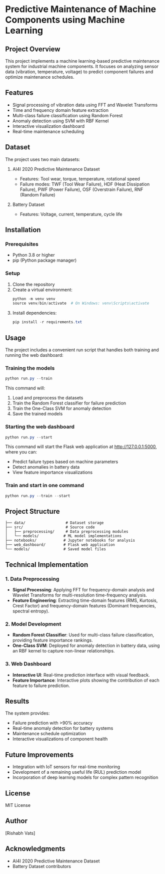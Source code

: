 # Predictive Maintenance of Machine Components using Machine Learning

## Project Overview
This project implements a machine learning-based predictive maintenance system for industrial machine components. It focuses on analyzing sensor data (vibration, temperature, voltage) to predict component failures and optimize maintenance schedules.

## Features
- Signal processing of vibration data using FFT and Wavelet Transforms
- Time and frequency domain feature extraction
- Multi-class failure classification using Random Forest
- Anomaly detection using SVM with RBF Kernel
- Interactive visualization dashboard
- Real-time maintenance scheduling

## Dataset
The project uses two main datasets:
1. AI4I 2020 Predictive Maintenance Dataset
   - Features: Tool wear, torque, temperature, rotational speed
   - Failure modes: TWF (Tool Wear Failure), HDF (Heat Dissipation Failure), PWF (Power Failure), OSF (Overstrain Failure), RNF (Random Failure)

2. Battery Dataset
   - Features: Voltage, current, temperature, cycle life

## Installation

### Prerequisites
- Python 3.8 or higher
- pip (Python package manager)

### Setup
1. Clone the repository
2. Create a virtual environment:
   ```powershell
   python -m venv venv
   source venv/bin/activate  # On Windows: venv\Scripts\activate
   ```
3. Install dependencies:
   ```powershell
   pip install -r requirements.txt
   ```

## Usage

The project includes a convenient run script that handles both training and running the web dashboard:

### Training the models
```powershell
python run.py --train
```

This command will:
1. Load and preprocess the datasets
2. Train the Random Forest classifier for failure prediction
3. Train the One-Class SVM for anomaly detection
4. Save the trained models

### Starting the web dashboard
```powershell
python run.py --start
```

This command will start the Flask web application at http://127.0.0.1:5000, where you can:
- Predict failure types based on machine parameters
- Detect anomalies in battery data
- View feature importance visualizations

### Train and start in one command
```powershell
python run.py --train --start
```

## Project Structure
```
├── data/                  # Dataset storage
├── src/                   # Source code
│   ├── preprocessing/     # Data preprocessing modules
│   └── models/           # ML model implementations
├── notebooks/            # Jupyter notebooks for analysis
├── web_dashboard/        # Flask web application
└── models/               # Saved model files
```

## Technical Implementation

### 1. Data Preprocessing
- **Signal Processing**: Applying FFT for frequency-domain analysis and Wavelet Transforms for multi-resolution time-frequency analysis.
- **Feature Engineering**: Extracting time-domain features (RMS, Kurtosis, Crest Factor) and frequency-domain features (Dominant frequencies, spectral entropy).

### 2. Model Development
- **Random Forest Classifier**: Used for multi-class failure classification, providing feature importance rankings.
- **One-Class SVM**: Deployed for anomaly detection in battery data, using an RBF kernel to capture non-linear relationships.

### 3. Web Dashboard
- **Interactive UI**: Real-time prediction interface with visual feedback.
- **Feature Importance**: Interactive plots showing the contribution of each feature to failure prediction.

## Results
The system provides:
- Failure prediction with >90% accuracy
- Real-time anomaly detection for battery systems
- Maintenance schedule optimization
- Interactive visualizations of component health

## Future Improvements
- Integration with IoT sensors for real-time monitoring
- Development of a remaining useful life (RUL) prediction model
- Incorporation of deep learning models for complex pattern recognition

## License
MIT License

## Author
[Rishabh Vats]

## Acknowledgments
- AI4I 2020 Predictive Maintenance Dataset
- Battery Dataset contributors 